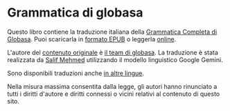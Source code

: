 # Grammatica di globasa

Questo libro contiene la traduzione italiana della [Grammatica Completa di Globasa][cgg-link].
Puoi scaricarla in [formato EPUB][epub-link] o leggerla [online][web-link].

L'autore del [contenuto originale][oc-link] è [il team di globasa][gb-link].
La traduzione è stata realizzata da [Salif Mehmed][sm-link] utilizzando il modello linguistico Google Gemini.

Sono disponibili traduzioni anche [in altre lingue][all-link].

Nella misura massima consentita dalla legge, gli autori hanno rinunciato a tutti i diritti d'autore e diritti connessi o vicini relativi al contenuto di questo sito.

[cgg-link]:https://salif.github.io/gramati-fe-globasa/spa/
[epub-link]:Gramati_fe_Globasa_Mesi_2_Nyan_2025_Italisa_Gemini.epub
[web-link]:https://salif.github.io/gramati-fe-globasa/it-gemini/
[oc-link]:https://xwexi.globasa.net/spa/gramati
[gb-link]:https://globasa.net/
[sm-link]:https://salif.eu/
[all-link]:https://salif.github.io/gramati-fe-globasa/
